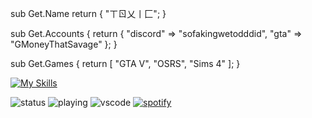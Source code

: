 
sub Get.Name 
    return {
		"ㄒㄖ乂丨匚";
}

sub Get.Accounts {
    return {
        "discord" => "sofakingwetodddid",
        "gta" => "GMoneyThatSavage"
    };
}

sub Get.Games {
    return [
        "GTA V",
        "OSRS",
        "Sims 4"
    ];
}

[![My Skills](https://skillicons.dev/icons?i=perl,java,js,sqlite,rust,c,cs,cpp,crystal,blender,ts,go,lua,py)](https://skillicons.dev)

![status](https://nocache.advaith.workers.dev?url=https://img.shields.io/endpoint?url=https://dev.discordprofiles.me/api/badge/status/276544649148235776?simple=true)
![playing](https://nocache.advaith.workers.dev?url=https://img.shields.io/endpoint?url=https://dev.discordprofiles.me/api/badge/playing/276544649148235776)
![vscode](https://nocache.advaith.workers.dev?url=https://img.shields.io/endpoint?url=https://dev.discordprofiles.me/api/badge/vscode/276544649148235776)
[![spotify](https://nocache.advaith.workers.dev?url=https://img.shields.io/endpoint?url=https://dev.discordprofiles.me/api/badge/spotify/276544649148235776)](https://dev.discordprofiles.me/openspotify/276544649148235776)

